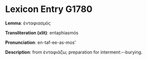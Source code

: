 # Lexicon Entry G1780

**Lemma**: ἐνταφιασμός

**Transliteration (xlit)**: entaphiasmós

**Pronunciation**: en-taf-ee-as-mos'

**Description**:
from ἐνταφιάζω; preparation for interment:--burying.
